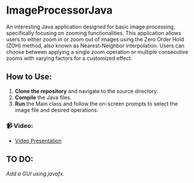 # ImageProcessorJava

An interesting Java application designed for basic image processing, specifically focusing on zooming functionalities. This application allows users to either zoom in or zoom out of images using the Zero Order Hold (ZOH) method, also known as Nearest-Neighbor interpolation. Users can choose between applying a single zoom operation or multiple consecutive zooms with varying factors for a customized effect.

## How to Use:

1. **Clone the repository** and navigate to the source directory.
2. **Compile** the Java files.
3. **Run** the Main class and follow the on-screen prompts to select the image file and desired operations.

### 📹 Video:
- [Video Presentation](https://youtu.be/iGs_aHwCgHs)

## TO DO:
*Add a GUI using javafx.*
